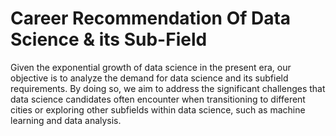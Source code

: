 # Career Recommendation Of Data Science & its Sub-Field
Given the exponential growth of data science in the present era, our objective is to analyze the demand for data science and its subfield requirements. By doing so, we aim to address the significant challenges that data science candidates often encounter when transitioning to different cities or exploring other subfields within data science, such as machine learning and data analysis.
